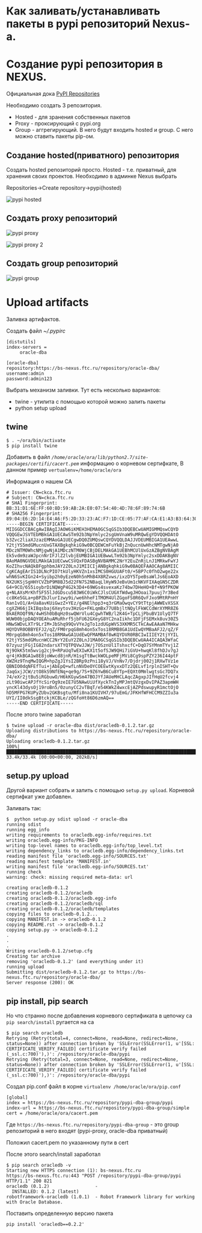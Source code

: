 # Как заливать/устанавливать пакеты в pypi репозиторий Nexus-а. 

# Создание pypi репозитория в NEXUS.

Официальная дока [PyPI Repositories](https://help.sonatype.com/repomanager3/pypi-repositories)

Необходимо создать 3 репозитория.
* Hosted - для зранения собственных пакетов
* Proxy  - проксирующий с pypi.org
* Group - аггрегирующий. В него будут входить hosted и group. С него можно ставить пакеты pip-ом. 

## Создание hosted(приватного) репозитория

Создать hosted репозиторий просто. Hosted - т.е. приватный, для хранения своих проектов.
Необходимо в админке Nexus выбрать

Repositories->Create repository->pypi(hosted)

![pypi hosted](images/pypi_hosted.png)

## Создать proxy репозиторий

![pypi proxy](images/pypi_proxy.png)

![pypi proxy 2](images/pypi_proxy2.png)

## Создать group репозиторий

![pypi group](images/pypi_group.png)

# Upload artifacts

Заливка артифактов. 

Создать файл *~/.pypirc*
~~~
[distutils]                                                                                                                                                                                                                                  
index-servers =
     oracle-dba

[oracle-dba]
repository:https://bs-nexus.ftc.ru/repository/oracle-dba/
username:admin
password:admin123
~~~

Выбрать механизм заливки.
Тут есть несколько вариантов:
* twine - утилита  с помощью которой можно залить пакеты
* python setup upload

## twine

~~~
$ . ~/ora/bin/activate
$ pip install twine
~~~

Добавить в файл *`/home/oracle/ora/lib/python2.7/site-packages/certifi/cacert.pem`* информацию о корневом сертифкате,
В данном пример `vertualenv=/home/oracle/ora`

Информация о нашем CA
~~~
# Issuer: CN=ckca.ftc.ru
# Subject: CN=ckca.ftc.ru
# SHA1 Fingerprint: BB:31:D1:6E:FF:60:8D:59:AB:2A:E0:07:54:40:4D:78:6F:89:74:6B
# SHA256 Fingerprint: 89:04:E6:2D:14:E4:A6:F5:2D:33:23:AC:F7:1D:CE:05:77:AF:CA:E1:A3:B3:64:30:98:93:E3:64:0F:DA:6B:31
-----BEGIN CERTIFICATE-----
MIIGGDCCBACgAwIBAgIJAOW6iKMEH3HEMA0GCSqGSIb3DQEBCwUAMIGMMQswCQYD
VQQGEwJSVTEbMBkGA1UECAwSTm92b3NpYmlyc2sgUmVnaW9uMRQwEgYDVQQHDAtO
b3Zvc2liaXJzazEMMAoGA1UECgwDQ0ZUMQswCQYDVQQLDAJJVDEUMBIGA1UEAwwL
Y2tjYS5mdGMucnUxGTAXBgkqhkiG9w0BCQEWCmFuYkBjZnQucnUwHhcNMTgwNjA0
MDczNTM0WhcNMjgwNjA1MDczNTM0WjCBjDELMAkGA1UEBhMCUlUxGzAZBgNVBAgM
Ek5vdm9zaWJpcnNrIFJlZ2lvbjEUMBIGA1UEBwwLTm92b3NpYmlyc2sxDDAKBgNV
BAoMA0NGVDELMAkGA1UECwwCSVQxFDASBgNVBAMMC2NrY2EuZnRjLnJ1MRkwFwYJ
KoZIhvcNAQkBFgphbmJAY2Z0LnJ1MIICIjANBgkqhkiG9w0BAQEFAAOCAg8AMIIC
CgKCAgEArIS1DLNcPIO7tkUlyHKVZn1xsIMCS0HGUUAFt0/+5BP7c0fhO2wge22x
whN6SvKIGn24+Syibp2h0yEzeN0h5nMhB4X8RZvws/ixzDY5TpeBsaWlJs6EoAXD
NX2UKSjSgHHYCVZbP9M8BJ5d22FN7S2NBaqLlHyW9JeBvUm1cNKVFIXAqGN5CZDR
G4+9CO/6S5ioybrDiNQWgP4G2k3D4+69WGs4svexaKz74bw7DHeHO+Bf+N9fPKOW
g+NLAXsMrKhfSF55lJdGDscu583W6C0iWkCJlsCUGXfWdwgJHOoai7puuj7r3Bed
cc8Ke5GLa+pBPZbJlurIzwy9i/we6hheF1TMOM4UlZGgoFS0R6QvFJxo9MtRPnHY
Ran1vO1/A+Ua8avKUiGwzZ+YEz/g4NElhpp3+q3rGMaOwqvCY9tTtpjAWWEvXSSX
cgXZH66jIkIBqsbaj6Xeytov3HzGo+FKLqmBx77U8bjltNQylFkWCCdWrXYMR8Z6
BkAEROQf9N/4wHSh0bBqHz0swQWrVlu4CgwhTWB/l2K4G+TpCLjPbuBV1UlyQ7TF
WUW00bjpDAQYOEAhuAMuRhrf5jbFU62GXeyG8YC2naIikhc1DFjFSEMxk8uv30Z5
HNwSWDvLXTr9LrIM+JbShq99QvVYeJgTo1zdUGpWVS3XKMR5CTkCAwEAAaN7MHkw
HQYDVR0OBBYEFJ2/qZ/FM0rpqG8mh4on5xTos18RMB8GA1UdIwQYMBaAFJ2/qZ/F
M0rpqG8mh4on5xTos18RMAwGA1UdEwQFMAMBAf8wKQYDVR0RBCIwIIIEY2tjYYIL
Y2tjYS5mdGMucnWCC2NrY2EuY2Z0LnJ1MA0GCSqGSIb3DQEBCwUAA4ICAQA3WfaC
07zyuzjFGjIG82ndarsXTYQTPQVwJJW/j7OSznUl1TshxcfC+DqO7SYMnmTYvj1Z
Nj9OkK5tm5wvig2cj9+RPaUqTwEXIwKX1t5ofSJW9QHi7iGVU+hwqKl8fhDJv7gJ
qr4jKkBGA1w8E8joWwcd8jnR/H1sgTtBwckWOLpeMFjMVi8Cg9spPZY236I44ptF
XWZHz9TnqMwIQGM+hpZgJ1YsI2BRp9zPni18yVJ/VnNv7/Djdrj002j1RXwTVz1e
QBNIO0dqNFEfTui+jAbEpQ+wfLnNVDeOYCOEEwtKyxxDTz2QELvf1rplnISHT+Qv
JaqGxjJCW/ztO8kS9NfENq+qe9g/7S+9Z6YwB6Cu8YTp+EQXt0MmlwgtsGc7DQ7x
74/eXr2jtBu5iRGbuwO/H6kKGywSm47BOJYfJAUeMHCLAqcZAgxpJIfHqU2fcvj4
zLt90iwcAPJfYcSirOg9zeIE7U5NAwUiUfXyckTnIyMPJmtQVzgxDvIPAZ3apmWH
yncKl43dysOj19roBn5/0zunyCC2vTBqT/e54KWkZ4wxcEjAZPdswupyR1mctOjO
hD5MFPG7KUPyZUbv2GKBsgtu/Mfi8na1KUIVH7/97uEmG/JFKHfWFHCCM9ZZIu3a
UYI/II0dkSsgBtckjKCBLe/zQGfoHt86D6zmAQ==
-----END CERTIFICATE-----
~~~

После этого twine заработал
~~~
$ twine upload -r oracle-dba dist/oracledb-0.1.2.tar.gz 
Uploading distributions to https://bs-nexus.ftc.ru/repository/oracle-dba/
Uploading oracledb-0.1.2.tar.gz
100%|████████████████████████████████████████████████████████████████████████████████████████████████████████████████████████████████████████████████████████████████████████████████████████████████████| 33.4k/33.4k [00:00<00:00, 202kB/s]
~~~

## setup.py upload

Другой вариант собрать и залить с помощью `setup.py upload`.
Корневой сертифкат уже добавлен.

Заливать так:
~~~
$  python setup.py sdist upload -r oracle-dba                                                                                                                                                                                                
running sdist                                                                                                                                                                                                                                
running egg_info                                                                                                                                                                                                                             
writing requirements to oracledb.egg-info/requires.txt                                                                                                                                                                                       
writing oracledb.egg-info/PKG-INFO                                                                                                                                                                                                           
writing top-level names to oracledb.egg-info/top_level.txt                                                                                                                                                                                   
writing dependency_links to oracledb.egg-info/dependency_links.txt                                                                                                                                                                           
reading manifest file 'oracledb.egg-info/SOURCES.txt'                                                                                                                                                                                        
reading manifest template 'MANIFEST.in'                    
writing manifest file 'oracledb.egg-info/SOURCES.txt'      
running check                                              
warning: check: missing required meta-data: url            

creating oracledb-0.1.2                                    
creating oracledb-0.1.2/oracledb                           
creating oracledb-0.1.2/oracledb.egg-info                  
creating oracledb-0.1.2/oracledb/sql                       
creating oracledb-0.1.2/oracledb/templates                 
copying files to oracledb-0.1.2...                         
copying MANIFEST.in -> oracledb-0.1.2                      
copying README.rst -> oracledb-0.1.2                       
copying setup.py -> oracledb-0.1.2
.
.
.
Writing oracledb-0.1.2/setup.cfg                           
Creating tar archive                                       
removing 'oracledb-0.1.2' (and everything under it)        
running upload                                             
Submitting dist/oracledb-0.1.2.tar.gz to https://bs-nexus.ftc.ru/repository/oracle-dba/                               
Server response (200): OK
~~~


## pip install, pip search

Но что странно после добавления корневого сертификата в цепочку ca `pip search/install` ругается на ca
~~~
$ pip search oracledb
Retrying (Retry(total=4, connect=None, read=None, redirect=None, status=None)) after connection broken by 'SSLError(SSLError(1, u'[SSL: CERTIFICATE_VERIFY_FAILED] certificate verify failed (_ssl.c:700)'),)': /repository/oracle-dba/pypi
Retrying (Retry(total=3, connect=None, read=None, redirect=None, status=None)) after connection broken by 'SSLError(SSLError(1, u'[SSL: CERTIFICATE_VERIFY_FAILED] certificate verify failed (_ssl.c:700)'),)': /repository/oracle-dba/pypi
~~~

Создал pip.conf файл в корне `virtualenv /home/oracle/ora/pip.conf`
~~~
[global]                                                                                                                                                                                                                                     
index = https://bs-nexus.ftc.ru/repository/pypi-dba-group/pypi
index-url = https://bs-nexus.ftc.ru/repository/pypi-dba-group/simple
cert = /home/oracle/ora/cacert.pem
~~~

Где `https://bs-nexus.ftc.ru/repository/pypi-dba-group` - это group репозиторий в него входят (pypi-proxy, oracle-dba приватный)

Положил cacert.pem по указанному пути в cert 

После этого search/install заработал
~~~
$ pip search oracledb -v
Starting new HTTPS connection (1): bs-nexus.ftc.ru
https://bs-nexus.ftc.ru:443 "POST /repository/pypi-dba-group/pypi HTTP/1.1" 200 821
oracledb (0.1.2)                 - 
  INSTALLED: 0.1.2 (latest)
robotframework-oracledb (1.0.1)  - Robot Framework library for working with Oracle Database.
~~~

Поставить определенную версию пакета
~~~
pip install 'oracledb==0.2.2'
~~~
